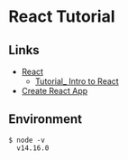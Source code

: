 # React Tutorial

## Links
- [React](https://reactjs.org/)
  - [Tutorial_ Intro to React](https://reactjs.org/tutorial/tutorial.html)
- [Create React App](https://create-react-app.dev/)

## Environment
```
$ node -v
  v14.16.0
```
